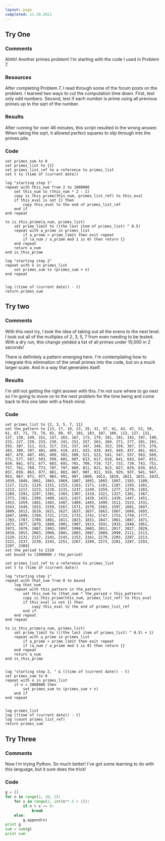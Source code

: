 ```yaml
---
layout: page
completed: 11.30.2011
---
```


## Try One

### Comments

Ahhh! Another primes problem! I'm starting with the code I used in Problem 7.

### Resources

After completing Problem 7, I read through some of the forum posts on the
problem. I learned two ways to cut the computation time down. First, test only
odd numbers. Second, test if each number is prime using all previous primes up
to the sqrt of the number.

### Results

After running for over 46 minutes, this script resulted in the wrong answer.
When taking the sqrt, it allowed perfect squares to slip through into the
primes pile.

### Code

```
set primes_sum to 0
set primes_list to {2}
set primes_list_ref to a reference to primes_list
set t to (time of (current date))

log "starting step 1"
repeat with this_num from 2 to 1000000
	set this_num to (this_num * 2 - 1)
	copy is_this_prime(this_num, primes_list_ref) to this_eval
	if this_eval is not {} then
		copy this_eval to the end of primes_list_ref
	end if
end repeat

to is_this_prime(a_num, primes_list)
	set prime_limit to ((the last item of primes_list) ^ 0.5)
	repeat with a_prime in primes_list
		if a_prime > prime_limit then exit repeat
		if (a_num / a_prime mod 1 is 0) then return {}
	end repeat
	return a_num
end is_this_prime

log "starting step 2"
repeat with n in primes_list
	set primes_sum to (primes_sum + n)
end repeat


log ((time of (current date)) - t)
return primes_sum
```

## Try two

### Comments

With this next try, I took the idea of taking out all the evens to the next
level. I took out all of the multiples of 2, 3, 5, 7 from even needing to be
tested. With a dry run, this change yielded a list of all primes under 10,000
in 2 seconds!

There is definitely a pattern emerging here. I'm contemplating how to integrate
this elimination of the small primes into the code, but on a much larger scale.
And in a way that generates itself.

### Results

I'm still not getting the right answer with this. I'm not sure where to go next
so I'm going to move on to the next problem for the time being and come back to
this one later with a fresh mind.

### Code

```
set primes_list to {2, 3, 5, 7, 11}
set the_pattern to {13, 17, 19, 23, 29, 31, 37, 41, 43, 47, 53, 59, 61, 67, 71, 73, 79, 83, 89, 97, 101, 103, 107, 109, 113, 127, 131, 137, 139, 149, 151, 157, 163, 167, 173, 179, 181, 191, 193, 197, 199, 223, 227, 229, 233, 239, 241, 251, 257, 263, 269, 271, 277, 281, 283, 293, 307, 311, 313, 317, 331, 337, 347, 349, 353, 359, 367, 373, 379, 383, 389, 397, 401, 409, 419, 431, 433, 439, 443, 449, 457, 461, 463, 467, 479, 487, 491, 499, 503, 509, 521, 523, 541, 547, 557, 563, 569, 571, 577, 587, 593, 599, 601, 607, 613, 617, 619, 641, 643, 647, 653, 659, 661, 673, 677, 683, 691, 701, 709, 719, 727, 733, 739, 743, 751, 757, 761, 769, 773, 787, 797, 809, 811, 821, 823, 827, 829, 839, 853, 857, 859, 863, 877, 881, 883, 887, 907, 911, 919, 929, 937, 941, 947, 953, 967, 971, 977, 983, 991, 997, 1009, 1013, 1019, 1021, 1031, 1033, 1039, 1049, 1061, 1063, 1069, 1087, 1091, 1093, 1097, 1103, 1109, 1117, 1123, 1129, 1151, 1153, 1163, 1171, 1181, 1187, 1193, 1201, 1213, 1217, 1223, 1229, 1231, 1237, 1249, 1259, 1277, 1279, 1283, 1289, 1291, 1297, 1301, 1303, 1307, 1319, 1321, 1327, 1361, 1367, 1373, 1381, 1399, 1409, 1423, 1427, 1429, 1433, 1439, 1447, 1451, 1453, 1459, 1481, 1483, 1487, 1489, 1493, 1499, 1511, 1523, 1531, 1543, 1549, 1553, 1559, 1567, 1571, 1579, 1583, 1597, 1601, 1607, 1609, 1613, 1619, 1621, 1627, 1637, 1657, 1663, 1667, 1669, 1693, 1697, 1699, 1709, 1721, 1723, 1733, 1741, 1747, 1753, 1759, 1777, 1783, 1787, 1789, 1801, 1811, 1823, 1831, 1847, 1861, 1867, 1871, 1873, 1877, 1879, 1889, 1901, 1907, 1913, 1931, 1933, 1949, 1951, 1973, 1979, 1987, 1993, 1997, 1999, 2003, 2011, 2017, 2027, 2029, 2039, 2053, 2063, 2069, 2081, 2083, 2087, 2089, 2099, 2111, 2113, 2129, 2131, 2137, 2141, 2143, 2153, 2161, 2179, 2203, 2207, 2213, 2221, 2237, 2239, 2243, 2251, 2267, 2269, 2273, 2281, 2287, 2293, 2297, 2309}
set the_period to 2310
set bound to (2000000 / the_period)

set primes_list_ref to a reference to primes_list
set t to (time of (current date))

log "starting step 1"
repeat with that_num from 0 to bound
	log that_num
	repeat with this_pattern in the_pattern
		set this_num to (that_num * the_period + this_pattern)
		copy is_this_prime(this_num, primes_list_ref) to this_eval
		if this_eval is not {} then
			copy this_eval to the end of primes_list_ref
		end if
	end repeat
end repeat

to is_this_prime(a_num, primes_list)
	set prime_limit to (((the last item of primes_list) ^ 0.5) + 1)
	repeat with a_prime in primes_list
		if a_prime > prime_limit then exit repeat
		if (a_num / a_prime mod 1 is 0) then return {}
	end repeat
	return a_num
end is_this_prime


log "starting step 2, " & ((time of (current date)) - t)
set primes_sum to 0
repeat with n in primes_list
	if n < 2000000 then
		set primes_sum to (primes_sum + n)
	end if
end repeat


log primes_list
log ((time of (current date)) - t)
log (count primes_list_ref)
return primes_sum
```

## Try Three

### Comments

Now I'm trying Python. So much better! I've got some learning to do with this
language, but it sure does the trick!


### Code

```python
g = []
for n in range(2, 20, 2):
	for x in range(2, int(n**.5 + 1)):
		if n % x == 0:
			break
	else:
		g.append(n)
print g
sum = sum(g)
print sum
```
